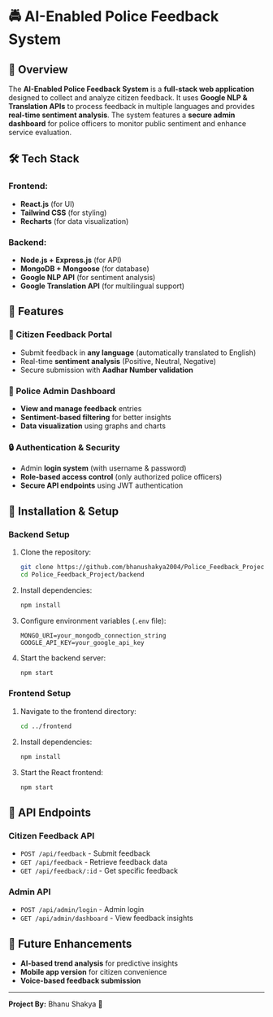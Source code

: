 # 🚔 AI-Enabled Police Feedback System

## 📌 Overview
The **AI-Enabled Police Feedback System** is a **full-stack web application** designed to collect and analyze citizen feedback. It uses **Google NLP & Translation APIs** to process feedback in multiple languages and provides **real-time sentiment analysis**. The system features a **secure admin dashboard** for police officers to monitor public sentiment and enhance service evaluation.

## 🛠️ Tech Stack
### Frontend:
- **React.js** (for UI)
- **Tailwind CSS** (for styling)
- **Recharts** (for data visualization)

### Backend:
- **Node.js + Express.js** (for API)
- **MongoDB + Mongoose** (for database)
- **Google NLP API** (for sentiment analysis)
- **Google Translation API** (for multilingual support)

## 🎯 Features
### 🚨 Citizen Feedback Portal
- Submit feedback in **any language** (automatically translated to English)
- Real-time **sentiment analysis** (Positive, Neutral, Negative)
- Secure submission with **Aadhar Number validation**

### 🏢 Police Admin Dashboard
- **View and manage feedback** entries
- **Sentiment-based filtering** for better insights
- **Data visualization** using graphs and charts

### 🔒 Authentication & Security
- Admin **login system** (with username & password)
- **Role-based access control** (only authorized police officers)
- **Secure API endpoints** using JWT authentication

## 🚀 Installation & Setup
### Backend Setup
1. Clone the repository:
   ```sh
   git clone https://github.com/bhanushakya2004/Police_Feedback_Project.git
   cd Police_Feedback_Project/backend
   ```
2. Install dependencies:
   ```sh
   npm install
   ```
3. Configure environment variables (`.env` file):
   ```env
   MONGO_URI=your_mongodb_connection_string
   GOOGLE_API_KEY=your_google_api_key
   ```
4. Start the backend server:
   ```sh
   npm start
   ```

### Frontend Setup
1. Navigate to the frontend directory:
   ```sh
   cd ../frontend
   ```
2. Install dependencies:
   ```sh
   npm install
   ```
3. Start the React frontend:
   ```sh
   npm start
   ```

## 📡 API Endpoints
### Citizen Feedback API
- `POST /api/feedback` - Submit feedback
- `GET /api/feedback` - Retrieve feedback data
- `GET /api/feedback/:id` - Get specific feedback

### Admin API
- `POST /api/admin/login` - Admin login
- `GET /api/admin/dashboard` - View feedback insights

## 📌 Future Enhancements
- **AI-based trend analysis** for predictive insights
- **Mobile app version** for citizen convenience
- **Voice-based feedback submission**

---
**Project By:** Bhanu Shakya 🚀

